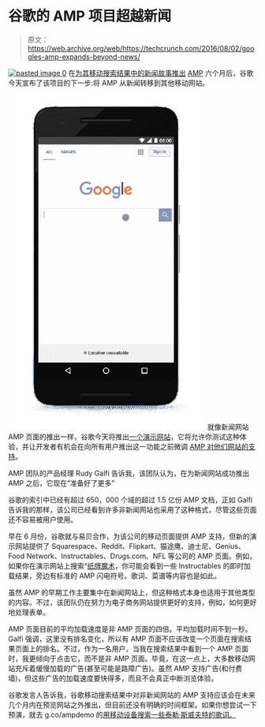 # 谷歌的 AMP 项目超越新闻 

> 原文：<https://web.archive.org/web/https://techcrunch.com/2016/08/02/googles-amp-expands-beyond-news/>

[![pasted image 0](img/62bad1851dc6af29c5ec68de8e65bb21.png)](https://web.archive.org/web/20221102060319/https://beta.techcrunch.com/wp-content/uploads/2016/08/pasted-image-0.png) 在[为其移动搜索结果中的新闻故事推出](https://web.archive.org/web/20221102060319/https://beta.techcrunch.com/2016/02/24/google-now-highlights-amp-pages-in-its-mobile-search-results/) [AMP](https://web.archive.org/web/20221102060319/https://www.ampproject.org/) 六个月后，谷歌今天宣布了该项目的下一步:将 AMP 从新闻转移到其他移动网站。

[![AmpBlueLinksDemo_v3_garciarobert](img/c0ae0614ab54ae850b5e9660d6130911.png)](https://web.archive.org/web/20221102060319/https://beta.techcrunch.com/wp-content/uploads/2016/08/ampbluelinksdemo_v3_garciarobert.gif) 就像新闻网站 AMP 页面的推出一样，谷歌今天将推出[一个演示网站](https://web.archive.org/web/20221102060319/http://g.co/ampdemo)，它将允许你测试这种体验，并让开发者有机会在向所有用户推出这一功能之前微调 [AMP 对他们网站的支持](https://web.archive.org/web/20221102060319/https://www.ampproject.org/docs/get_started/about-amp.html)。

AMP 团队的产品经理 Rudy Galfi 告诉我，该团队认为，在为新闻网站成功推出 AMP 之后，它现在“准备好了更多”

谷歌的索引中已经有超过 650，000 个域的超过 1.5 亿份 AMP 文档，正如 Galfi 告诉我的那样，该公司已经看到许多非新闻网站也采用了这种格式，尽管这些页面还不容易被用户使用。

早在 6 月份，谷歌就与易贝合作，为该公司的移动页面提供 AMP 支持，但新的演示网站提供了 Squarespace、Reddit、Flipkart、猫途鹰、迪士尼、Genius、Food Network、Instructables、Drugs.com、NFL 等公司的 AMP 页面。例如，如果你在演示网站上搜索“[纸牌魔术](https://web.archive.org/web/20221102060319/https://www.google.com/search?esrch=AcceleratedMobilePages%3A%3APreview%2CAcceleratedMobilePagesDesktop%3A%3APromo&site=webhp&ei=C8SgV5KKDcmOjwO1lKm4Ag&q=card+tricks&oq=card+tricks&gs_l=mobile-gws-serp.12..0j0i131j0j0i20j0.48367.51179.0.51812.13.12.1.7.7.0.185.1501.0j11.11.0....0...1c.1j4.64.mobile-gws-serp..1.12.776.3..35i39j0i67.tNaOVtlxFJk)，你可能会看到一些 Instructables 的即时加载结果，旁边有标准的 AMP 闪电符号。歌词、菜谱等内容也是如此。

虽然 AMP 的早期工作主要集中在新闻网站上，但这种格式本身也适用于其他类型的内容。不过，该团队仍在努力为电子商务网站提供更好的支持，例如，如何更好地处理表单。

AMP 页面目前的平均加载速度是非 AMP 页面的四倍。平均加载时间不到一秒。Galfi 强调，这里没有排名变化，所以有 AMP 页面不应该改变一个页面在搜索结果页面上的排名。不过，作为一名用户，当我在搜索结果中看到一个 AMP 页面时，我更倾向于点击它，而不是非 AMP 页面。毕竟，在这一点上，大多数移动网站充斥着缓慢加载的广告(甚至可能是路障广告)。虽然 AMP 支持广告(和付费墙)，但这些广告的加载速度要快得多，而且不会真正中断浏览体验。

谷歌发言人告诉我，谷歌移动搜索结果中对非新闻网站的 AMP 支持应该会在未来几个月内在预览网站之外推出，但目前还没有明确的时间框架。如果你想尝试一下预演，就去 g.co/ampdemo 的[用移动设备搜索一些泰勒·斯威夫特的歌词。](https://web.archive.org/web/20221102060319/http://g.co/ampdemo)
